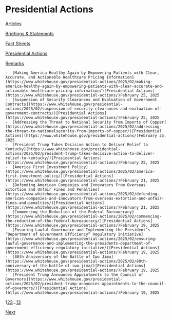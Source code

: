 # 					Presidential Actions				

[Articles](/articles/)

[Briefings &amp; Statements](/briefings-statements/)

[Fact Sheets](/fact-sheets/)

[Presidential Actions](/presidential-actions/)

[Remarks](/remarks/)

    -  [Making America Healthy Again by Empowering Patients with Clear, Accurate, and Actionable Healthcare Pricing Information](https://www.whitehouse.gov/presidential-actions/2025/02/making-america-healthy-again-by-empowering-patients-with-clear-accurate-and-actionable-healthcare-pricing-information/)[Presidential Actions](https://www.whitehouse.gov/presidential-actions/)February 25, 2025 
    -  [Suspension of Security Clearances and Evaluation of Government Contracts](https://www.whitehouse.gov/presidential-actions/2025/02/suspension-of-security-clearances-and-evaluation-of-government-contracts/)[Presidential Actions](https://www.whitehouse.gov/presidential-actions/)February 25, 2025 
    -  [Addressing the Threat to National Security from Imports of Copper](https://www.whitehouse.gov/presidential-actions/2025/02/addressing-the-threat-to-nationalsecurity-from-imports-of-copper/)[Presidential Actions](https://www.whitehouse.gov/presidential-actions/)February 25, 2025 
    -  [President Trump Takes Decisive Action to Deliver Relief to Kentucky](https://www.whitehouse.gov/presidential-actions/2025/02/president-trump-takes-decisive-action-to-deliver-relief-to-kentucky/)[Presidential Actions](https://www.whitehouse.gov/presidential-actions/)February 25, 2025 
    -  [America First Investment Policy](https://www.whitehouse.gov/presidential-actions/2025/02/america-first-investment-policy/)[Presidential Actions](https://www.whitehouse.gov/presidential-actions/)February 21, 2025 
    -  [Defending American Companies and Innovators From Overseas Extortion and Unfair Fines and Penalties](https://www.whitehouse.gov/presidential-actions/2025/02/defending-american-companies-and-innovators-from-overseas-extortion-and-unfair-fines-and-penalties/)[Presidential Actions](https://www.whitehouse.gov/presidential-actions/)February 21, 2025 
    -  [Commencing the Reduction of the Federal Bureaucracy](https://www.whitehouse.gov/presidential-actions/2025/02/commencing-the-reduction-of-the-federal-bureaucracy/)[Presidential Actions](https://www.whitehouse.gov/presidential-actions/)February 19, 2025 
    -  [Ensuring Lawful Governance and Implementing the President’s “Department of Government Efficiency” Regulatory Initiative](https://www.whitehouse.gov/presidential-actions/2025/02/ensuring-lawful-governance-and-implementing-the-presidents-department-of-government-efficiency-regulatory-initiative/)[Presidential Actions](https://www.whitehouse.gov/presidential-actions/)February 19, 2025 
    -  [80th Anniversary of the Battle of Iwo Jima](https://www.whitehouse.gov/presidential-actions/2025/02/80th-anniversary-of-the-battle-of-iwo-jima/)[Presidential Actions](https://www.whitehouse.gov/presidential-actions/)February 19, 2025 
    -  [President Trump Announces Appointments to the Council of Governors](https://www.whitehouse.gov/presidential-actions/2025/02/president-trump-announces-appointments-to-the-council-of-governors/)[Presidential Actions](https://www.whitehouse.gov/presidential-actions/)February 19, 2025 

1[2](https://www.whitehouse.gov/presidential-actions/page/2/)[3](https://www.whitehouse.gov/presidential-actions/page/3/)…[13](https://www.whitehouse.gov/presidential-actions/page/13/)

[Next](https://www.whitehouse.gov/presidential-actions/page/2/)
